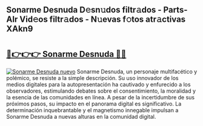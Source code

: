 ## Sonarme Desnuda D𝚎sn𝚞dos filtr𝚊dos - Parts-AIr Vid𝚎os filtr𝚊dos - N𝚞evas f𝚘tos atr𝚊ctivas XAkn9

# <h2><a href="http://mban98.tromn.icu/?c=Sonarme+Desnuda">🔗👉👉👉 Sonarme Desnuda 🔗🔗</a></h2>

[![Sonarme Desnuda nuevo](https://i.imgur.com/pEAQMta.gif)](http://mban98.tromn.icu/?c=Sonarme+Desnuda)
Sonarme Desnuda, un personaje multifacético y polémico, se resiste a la simple descripción. Su uso innovador de los medios digitales para la autopresentación ha cautivado y enfurecido a los observadores, estimulando debates sobre el consentimiento, la moralidad y la esencia de las comunidades en línea. A pesar de la incertidumbre de sus próximos pasos, su impacto en el panorama digital es significativo. La determinación inquebrantable y el magnetismo innegable impulsan a Sonarme Desnuda a nuevas alturas en la comunidad digital.
